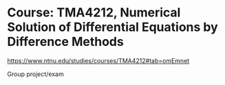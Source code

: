 # Course: TMA4212, Numerical Solution of Differential Equations by Difference Methods

https://www.ntnu.edu/studies/courses/TMA4212#tab=omEmnet

Group project/exam
